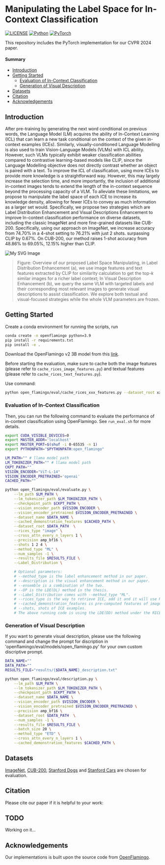 # Manipulating the Label Space for In-Context Classification
[![LICENSE](https://img.shields.io/badge/license-MIT-green?style=flat-square)](https://github.com/y2l/meta-transfer-learning-tensorflow/blob/master/LICENSE)
[![Python](https://img.shields.io/badge/python-3.9-blue.svg?style=flat-square&logo=python&color=3776AB)](https://www.python.org/)
[![PyTorch](https://img.shields.io/badge/pytorch-2.0.1-%237732a8?style=flat-square&logo=PyTorch&color=EE4C2C)](https://pytorch.org/)

This repository includes the PyTorch implementation for our CVPR 2024 paper. 

#### Summary

* [Introduction](#introduction)
* [Getting Started](#getting-started)
    - [Evaluation of In-Context Classification](#evaluation-of-in-context-classification)
    - [Generation of Visual Description](#generation-of-visual-description)
* [Datasets](#datasets)
* [Citation](#citation)
* [Acknowledgements](#acknowledgements)


## Introduction
After pre-training by generating the next word conditional on previous words, the Language Model (LM) acquires the ability of In-Context Learning (ICL) that can learn a new task conditional on the context of the given in-context examples (ICEs). Similarly, visually-conditioned Language Modelling is also used to train Vision-Language Models (VLMs) with ICL ability. However, such VLMs typically exhibit weaker classification abilities compared to contrastive learning-based models like CLIP, since the Language Modelling objective does not directly contrast whether an object is paired with a text. To improve the ICL of classification, using more ICEs to provide more knowledge is a straightforward way. However, this may largely increase the selection time, and more importantly, the inclusion of additional in-context images tends to extend the length of the in-context sequence beyond the processing capacity of a VLM. To alleviate these limitations, we propose to manipulate the label space of each ICE to increase its knowledge density, allowing for fewer ICEs to convey as much information as a larger set would. Specifically, we propose two strategies which are Label Distribution Enhancement and Visual Descriptions Enhancement to improve In-context classification performance on diverse datasets, including the classic ImageNet and more fine-grained datasets like CUB-200. Specifically, using our approach on ImageNet, we increase accuracy from $74.70\%$ in a $4$-shot setting to $76.21\%$ with just 2 shots. surpassing CLIP by $0.67\%$. On CUB-200, our method raises $1$-shot accuracy from $48.86\%$ to $69.05\%$, $12.15\%$ higher than CLIP.


![My SVG Image](assets/framework.svg)


> Figure:  Overview of our proposed Label Space Manipulating, in Label Distribution Enhancement (a), we use image features and text features extracted by CLIP for similarity calculation to get the top-$k$ similar images for a richer label context; In Visual Description Enhancement (b), we query the same VLM with targeted labels and their corresponding most relevant images to generate visual descriptions to assist classification. We explore both textual and visual-focused strategies while the whole VLM parameters are frozen.

## Getting Started

Create a conda environment for running the scripts, run
```bash
conda create -n openflamingo python=3.9
pip install -r requirements.txt
pip install -e .
```

Download the OpenFlamingo v2 3B model from this [link](https://huggingface.co/openflamingo/OpenFlamingo-3B-vitl-mpt1b).

Before starting the evaluation, make sure to cache both the image features (please refer to `cache_rices_image_features.py`) and textual features (please refer to `cache_rices_text_features.py`).

Use command:
```bash
python open_flamingo/eval/cache_rices_xxx_features.py --dataset_root xxx --output_dir xxx --batch_size xxx 
```
### Evaluation of In-Context Classification
Then, you can run the following command to evaluate the performance of in-context classification using OpenFlamingo. See `run_eval.sh` for more details.

```bash
export CUDA_VISIBLE_DEVICES=0
export MASTER_ADDR='localhost'
export MASTER_PORT=$(shuf -i 0-65535 -n 1)
export PYTHONPATH="$PYTHONPATH:open_flamingo"

LM_PATH="" # llama model path 
LM_TOKENIZER_PATH="" # llama model path
CKPT_PATH=""
VISION_ENCODER="ViT-L-14"
VISION_ENCODER_PRETRAINED='openai'
CACHED_PATH=""

python open_flamingo/eval/evaluate.py \
    --lm_path $LM_PATH \
    --lm_tokenizer_path $LM_TOKENIZER_PATH \
    --checkpoint_path $CKPT_PATH \
    --vision_encoder_path $VISION_ENCODER \
    --vision_encoder_pretrained $VISION_ENCODER_PRETRAINED \
    --dataset_name $DATA_NAME \
    --cached_demonstration_features $CACHED_PATH \
    --dataset_root $DATA_PATH  \
    --rices_type "image" \
    --cross_attn_every_n_layers 1 \
    --precision amp_bf16 \
    --shots 1 2 4 \
    --method_type "ML" \
    --num_samples -1 \
    --results_file $RESULTS_FILE \
    --Label_Distribution \

    # Optional parameters: 
    # --method_type is the label enhancement method in our paper.
    # --description is the visual enhancement method in our paper.
    # --ensemble is a combination of the two.
    # --OP is the LDE(DL) method in the thesis.
    # --Label_Distribution comes with --method_type "ML".
    # --rices_type is the way to retrieve ICE, add it and it will use RICES method.
    # --cached_demonstration_features is pre-computed features of image or text.
    # --shots, shots of ICE examples.
    # The above running code is using the LDE(DD) method under the RICES method
```
### Generation of Visual Description
If you want to generate visual description, please use the following command and change the prompt for discription in 'openflamingo/eval/models/open_flamingo.py' for your own custom discriptive prompt.

```bash
DATA_NAME=""
DATA_PATH=""
RESULTS_FILE="results/{$DATA_NAME}_description.txt"

python open_flamingo/eval/description.py \
    --lm_path $LM_PATH \
    --lm_tokenizer_path $LM_TOKENIZER_PATH \
    --checkpoint_path $CKPT_PATH \
    --dataset_name $DATA_NAME \
    --vision_encoder_path $VISION_ENCODER \
    --vision_encoder_pretrained $VISION_ENCODER_PRETRAINED \
    --precision amp_bf16 \
    --dataset_root $DATA_PATH  \
    --num_samples -1 \
    --results_file $RESULTS_FILE \
    --batch_size 20 \
    --method_type "ETD" \
    --cross_attn_every_n_layers 1 \
    --cached_demonstration_features $CACHED_PATH \
```


## Datasets
[ImageNet](https://www.image-net.org/download.php),  [CUB-200](http://www.vision.caltech.edu/datasets/cub_200_2011/), [Stanford Dogs](http://vision.stanford.edu/aditya86/ImageNetDogs/) and  [Stanford Cars](https://www.kaggle.com/datasets/jessicali9530/stanford-cars-dataset) are chosen for evaluation.


## Citation

Please cite our paper if it is helpful to your work:


## TODO
Working on it...

## Acknowledgements

Our implementations is built upon the source code from [OpenFlamingo](https://github.com/mlfoundations/open_flamingo/tree/main).
